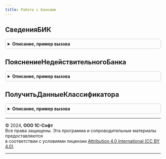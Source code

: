 ```yaml
---
title: Работа с банками
---
```



## СведенияБИК
<details style="margin: 1em 0; padding: 0.5em; border: 1px solid #ccc; border-radius: 6px;">

<summary style="font-weight: bold; cursor: pointer;">Описание, пример вызова</summary>

```bsl

// Предоставляет данные из Справочника БИК.
//
// Параметры:
//  БИК      - Строка - банковский идентификационный код.
//  КоррСчет - Строка - корреспондентский счет банка.
//  ТолькоАктуальные - Булево - если Истина, то в результат поиска включаются только действующих участники расчетов.
//
// Возвращаемое значение:
//  ТаблицаЗначений:
//   * Ссылка - СправочникСсылка.КлассификаторБанков
//   * БИК - Строка
//   * КоррСчет - Строка
//   * Наименование - Строка
//   * Город - Строка
//   * Адрес- Строка
//   * Телефоны - Строка
//   * ИНН - Строка
//   * ДеятельностьПрекращена - Булево
//   * СВИФТБИК - Строка
//   * МеждународноеНаименование - Строка
//   * ГородМеждународный - Строка
//   * АдресМеждународный - Строка
//   * Страна - Строка, СправочникСсылка.СтраныМира
//   * БИКРКЦ - Строка
//   * НаименованиеРКЦ - Строка
//   * КоррСчетРКЦ - Строка
//   * ГородРКЦ - Строка
//   * АдресРКЦ - Строка
//   * ИННРКЦ - Строка
//
Функция СведенияБИК(Знач БИК, Знач КоррСчет = Неопределено, ТолькоАктуальные = Истина) Экспорт
```

Пример вызова
```bsl
Результат = РаботаСБанками.СведенияБИК(БИК, КоррСчет, ТолькоАктуальные);
```
</details>

## ПояснениеНедействительногоБанка
<details style="margin: 1em 0; padding: 0.5em; border: 1px solid #ccc; border-radius: 6px;">

<summary style="font-weight: bold; cursor: pointer;">Описание, пример вызова</summary>

```bsl

// Возвращает текстовое описание причины, по которой банк отмечен как недействительный.
//
// Параметры:
//  Банк - СправочникСсылка.КлассификаторБанков - банк, для которого необходимо получить текст пояснения.
//
// Возвращаемое значение:
//  ФорматированнаяСтрока - пояснение.
//
Функция ПояснениеНедействительногоБанка(Банк) Экспорт
```

Пример вызова
```bsl
Результат = РаботаСБанками.ПояснениеНедействительногоБанка(Банк) 
```
</details>

## ПолучитьДанныеКлассификатора
<details style="margin: 1em 0; padding: 0.5em; border: 1px solid #ccc; border-radius: 6px;">

<summary style="font-weight: bold; cursor: pointer;">Описание, пример вызова</summary>

```bsl

// Устарела. Следует использовать СведенияБИК.
// Получает данные из справочника КлассификаторБанков по значениям БИК и корреспондентского счета банка.
//
// Параметры:
//  БИК          - Строка - банковский идентификационный код.
//  КоррСчет     - Строка - корреспондентский счет банка.
//  ЗаписьОБанке - СправочникСсылка
//               - Строка - (возвращаемый) найденный банк.
//
Процедура ПолучитьДанныеКлассификатора(БИК = "", КоррСчет = "", ЗаписьОБанке = "") Экспорт
```

Пример вызова
```bsl
РаботаСБанками.ПолучитьДанныеКлассификатора(БИК, КоррСчет, ЗаписьОБанке);
```
</details>

---

© 2024, **ООО 1С-Софт**  
Все права защищены. Эта программа и сопроводительные материалы предоставляются  
в соответствии с условиями лицензии [Attribution 4.0 International (CC BY 4.0)](https://creativecommons.org/licenses/by/4.0/legalcode).

---
